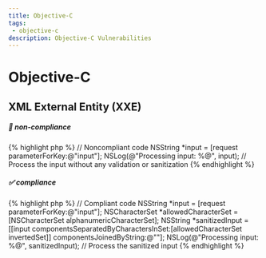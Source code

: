 ```yaml
---
title: Objective-C
tags: 
 - objective-c
description: Objective-C Vulnerabilities
---
```


# Objective-C




##  XML External Entity (XXE)



##### 🐞 non-compliance


{% highlight php %}
// Noncompliant code
NSString *input = [request parameterForKey:@"input"];
NSLog(@"Processing input: %@", input);
// Process the input without any validation or sanitization
{% endhighlight %}




##### ✅ compliance 


{% highlight php %}
// Compliant code
NSString *input = [request parameterForKey:@"input"];
NSCharacterSet *allowedCharacterSet = [NSCharacterSet alphanumericCharacterSet];
NSString *sanitizedInput = [[input componentsSeparatedByCharactersInSet:[allowedCharacterSet invertedSet]] componentsJoinedByString:@""];
NSLog(@"Processing input: %@", sanitizedInput);
// Process the sanitized input
{% endhighlight %}


